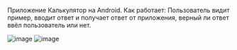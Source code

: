 Приложение Калькулятор на Android. 
Как работает:
Пользователь видит пример, вводит ответ и получает ответ от приложения, верный ли ответ ввёл пользователь или нет.

![image](https://github.com/user-attachments/assets/9b68dfcd-e040-4d86-88ea-d7dddbfeaa7e) ![image](https://github.com/user-attachments/assets/f51cd2cc-9ad8-4cb0-8d2b-2cd67485a188)
